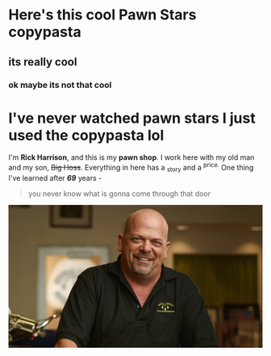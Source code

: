 # Here's this cool Pawn Stars copypasta
## its really cool
### ok maybe its not that cool
# I've never watched pawn stars I just used the copypasta lol

I'm **Rick Harrison**, and this is my **pawn shop**. I work here with my old man and my son, ~~Big Hoss~~. Everything in here has a <sub>story</sub> and a <sup>price.</sup> One thing I've learned after ***69*** years - 
>  you never know what is gonna come through that door

![Repo Files](pawnstars.jpg)
